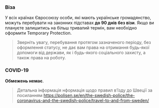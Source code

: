 ### Віза
У всіх країнах Євросоюзу особи, які мають українське громадянство, можуть перебувати на законних підставах **до 90 днів без візи**. Якщо ви плануєте залишитись на більш тривалий термін, вам необхідно оформити Temporary Protection.
>Зверніть увагу, перебування протягом зазначеного періоду, без оформлення статусу, не дає вам права на отримання будь-якої допомоги від держави, як і будь-якого соціального захисту, а також права на роботу.
### COVID-19
**Обмежень немає**.
>Детальна інформація нформація щодо правил в’їзду до Швеції за посиланням https://polisen.se/en/the-swedish-police/the-coronavirus-and-the-swedish-police/travel-to-and-from-sweden/